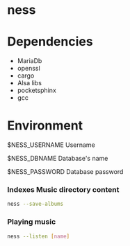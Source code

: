 # ness

# Dependencies

* MariaDb
* openssl
* cargo 
* Alsa libs
* pocketsphinx
* gcc


# Environment

$NESS_USERNAME   Username 

$NESS_DBNAME     Database's name

$NESS_PASSWORD   Database password


### Indexes Music directory content

```bash
ness --save-albums
```
### Playing music


```bash
ness --listen [name]
```

